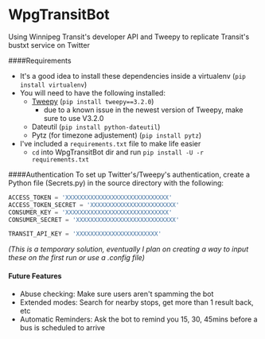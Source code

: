# WpgTransitBot
Using Winnipeg Transit's developer API and Tweepy to replicate Transit's bustxt service on Twitter

####Requirements
- It's a good idea to install these dependencies inside a virtualenv (`pip install virtualenv`)
- You will need to have the following installed:
  - [Tweepy](https://github.com/tweepy/tweepy) (`pip install tweepy==3.2.0`)
    - due to a known issue in the newest version of Tweepy, make sure to use V3.2.0
  - Dateutil (`pip install python-dateutil`)
  - Pytz (for timezone adjustement) (`pip install pytz`)
- I've included a `requirements.txt` file to make life easier
  - `cd` into WpgTransitBot dir and run `pip install -U -r requirements.txt`

####Authentication
To set up Twitter's/Tweepy's authentication, create a Python file (Secrets.py) in the source directory with the following:

```python
ACCESS_TOKEN = 'XXXXXXXXXXXXXXXXXXXXXXXXXXXXX'
ACCESS_TOKEN_SECRET = 'XXXXXXXXXXXXXXXXXXXXXXXX'
CONSUMER_KEY = 'XXXXXXXXXXXXXXXXXXXXXXXXXXXXX'
CONSUMER_SECRET = 'XXXXXXXXXXXXXXXXXXXXXXXXXXXX'

TRANSIT_API_KEY = 'XXXXXXXXXXXXXXXXXXXXXXX'
```

<i>(This is a temporary solution, eventually I plan on creating a way to input these on the first run or use a .config file)</i>

#### Future Features
- Abuse checking: Make sure users aren't spamming the bot
- Extended modes: Search for nearby stops, get more than 1 result back, etc
- Automatic Reminders: Ask the bot to remind you 15, 30, 45mins before a bus is scheduled to arrive

